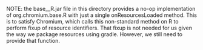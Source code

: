 NOTE: the base__R.jar file in this directory provides a no-op implementation of
org.chromium.base.R with just a single onResourcesLoaded method. This is to
satisfy Chromium, which calls this non-standard method on R to perform fixup of
resource identifiers. That fixup is not needed for us given the way we package
resources using gradle. However, we still need to provide that function.
